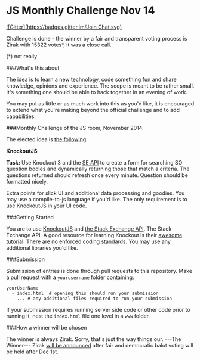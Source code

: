 JS Monthly Challenge Nov 14
===========================
[![Gitter](https://badges.gitter.im/Join Chat.svg)](https://gitter.im/benjamingr/JS-Monthly-Challenge-Nov-14?utm_source=badge&utm_medium=badge&utm_campaign=pr-badge&utm_content=badge)

Challenge is done - the winner by a fair and transparent voting process is Zirak with 15322 votes*, it was a close call.


(*) not really

###What's this about

The idea is to learn a new technology, code something fun and share knowledge, opinions and experience. The scope is meant to be rather small. It's something one should be able to hack together in an evening of work.

You may put as little or as much work into this as you'd like, it is encouraged to extend what you're making beyond the official challenge and to add capabilities.

###Monthly Challenge of the JS room, November 2014. 

The elected idea is [the following](http://meta.stackoverflow.com/a/276690/1348195):

**KnockoutJS**

**Task:** Use Knockout 3 and the [SE API](http://api.stackexchange.com/docs/excerpt-search#order=desc&sort=activity&body=jquery&filter=default&site=stackoverflow&run=true) to create a form for searching SO question bodies and dynamically returning those that match a criteria. The questions returned should refresh once every minute. Question should be formatted nicely. 

Extra points for slick UI and additional data processing and goodies. You may use a compile-to-js language if you'd like. The only requirement is to use KnockoutJS in your UI code. 

###Getting Started

You are to use [KnockoutJS](http://knockoutjs.com/) and [the Stack Exchange API](https://api.stackexchange.com/). The Stack Exchange API. A good resource for learning Knockout is their [awesome tutorial](http://learn.knockoutjs.com/). There are no enforced coding standards. You may use any additional libraries you'd like.

###Submission

Submission of entries is done through pull requests to this repository. Make a pull request with a `yourusername` folder containing:

    yourUserName
      - index.html  # opening this should run your submission
      - ... # any additional files required to run your submission

If your submission requires running server side code or other code prior to running it, nest the `index.html` file one level in a `www` folder.

###How a winner will be chosen

The winner is always Zirak. Sorry, that's just the way things our. ---The Winner--- Zirak [will be announced](http://chat.stackoverflow.com/transcript/message/8231986#8231986) after fair and democratic balot voting will be held after Dec 1st. 

